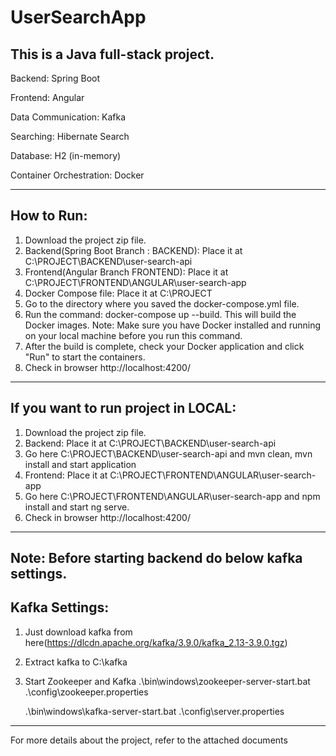 # UserSearchApp
This is a Java full-stack project.
-------------------------
Backend: Spring Boot

Frontend: Angular

Data Communication: Kafka

Searching: Hibernate Search

Database: H2 (in-memory)

Container Orchestration: Docker

----------------------
How to Run:
----------
1. Download the project zip file.
2. Backend(Spring Boot Branch : BACKEND): Place it at C:\PROJECT\BACKEND\user-search-api
3. Frontend(Angular Branch FRONTEND): Place it at C:\PROJECT\FRONTEND\ANGULAR\user-search-app
4. Docker Compose file: Place it at C:\PROJECT
5. Go to the directory where you saved the docker-compose.yml file.
6. Run the command: docker-compose up --build. This will build the Docker images.
        Note: Make sure you have Docker installed and running on your local machine before you run this command.
7. After the build is complete, check your Docker application and click "Run" to start the containers.
8. Check in browser http://localhost:4200/
----------------------------------
If you want to run project in LOCAL:
----------------------------------
1. Download the project zip file.
2. Backend: Place it at C:\PROJECT\BACKEND\user-search-api
3. Go here C:\PROJECT\BACKEND\user-search-api and mvn clean, mvn install and start application
4. Frontend: Place it at C:\PROJECT\FRONTEND\ANGULAR\user-search-app
5. Go here C:\PROJECT\FRONTEND\ANGULAR\user-search-app and npm install and start ng serve.
6. Check in browser http://localhost:4200/
-----
Note: Before starting backend do below kafka settings.
-----
Kafka Settings:
---------------
1. Just download kafka from here(https://dlcdn.apache.org/kafka/3.9.0/kafka_2.13-3.9.0.tgz)
2. Extract kafka to C:\kafka
3. Start Zookeeper and Kafka
	.\bin\windows\zookeeper-server-start.bat .\config\zookeeper.properties

	.\bin\windows\kafka-server-start.bat .\config\server.properties
--------------------------------------------
For more details about the project, refer to the attached documents
